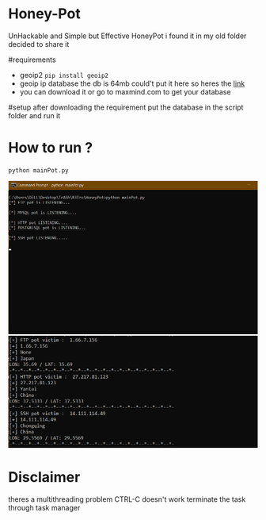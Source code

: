 # Honey-Pot
UnHackable and Simple but Effective HoneyPot
i found it in my old folder decided to share it 

#requirements
* geoip2
`pip install geoip2`
* geoip ip database the db is 64mb could't put it here so heres the [link](https://drive.google.com/file/d/1_iu4_CrfYlQk9MiCkm66oUl02lhpOrs_/view?usp=sharing)
* you can download it or go to maxmind.com to get your database


#setup
after downloading the requirement put the database in the script folder and run it

# How to run ?
`python mainPot.py`

![Listening](https://raw.githubusercontent.com/big-yoshi/Honey-Pot/master/Screenshot%20(177).png)
![Preys Caught](https://raw.githubusercontent.com/big-yoshi/Honey-Pot/master/Screenshot%20(179).png)


# Disclaimer
theres a multithreading problem CTRL-C doesn't work terminate the task through task manager
